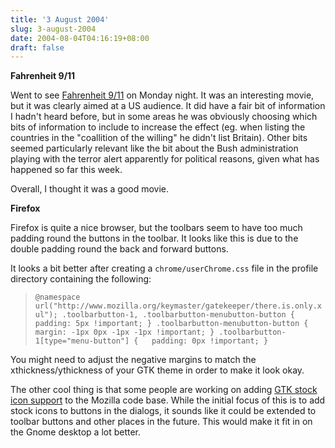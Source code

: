 ```yaml
---
title: '3 August 2004'
slug: 3-august-2004
date: 2004-08-04T04:16:19+08:00
draft: false
---
```


**Fahrenheit 9/11**

Went to see [Fahrenheit 9/11](http://www.imdb.com/title/tt0361596/) on
Monday night. It was an interesting movie, but it was clearly aimed at a
US audience. It did have a fair bit of information I hadn\'t heard
before, but in some areas he was obviously choosing which bits of
information to include to increase the effect (eg. when listing the
countries in the \"coallition of the willing\" he didn\'t list Britain).
Other bits seemed particularly relevant like the bit about the Bush
administration playing with the terror alert apparently for political
reasons, given what has happened so far this week.

Overall, I thought it was a good movie.

**Firefox**

Firefox is quite a nice browser, but the toolbars seem to have too much
padding round the buttons in the toolbar. It looks like this is due to
the double padding round the back and forward buttons.

It looks a bit better after creating a `chrome/userChrome.css` file in
the profile directory containing the following:

> `@namespace url("http://www.mozilla.org/keymaster/gatekeeper/there.is.only.xul"); .toolbarbutton-1, .toolbarbutton-menubutton-button {   padding: 5px !important; } .toolbarbutton-menubutton-button {   margin: -1px 0px -1px -1px !important; } .toolbarbutton-1[type="menu-button"] {   padding: 0px !important; }`

You might need to adjust the negative margins to match the
xthickness/ythickness of your GTK theme in order to make it look okay.

The other cool thing is that some people are working on adding [GTK
stock icon support](http://bugzilla.mozilla.org/show_bug.cgi?id=233461)
to the Mozilla code base. While the initial focus of this is to add
stock icons to buttons in the dialogs, it sounds like it could be
extended to toolbar buttons and other places in the future. This would
make it fit in on the Gnome desktop a lot better.
